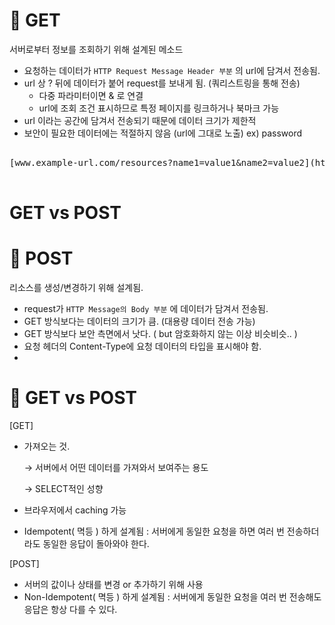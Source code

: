 # 📌 GET

서버로부터 정보를 조회하기 위해 설계된 메소드

- 요청하는 데이터가 `HTTP Request Message Header 부분` 의 url에 담겨서 전송됨.
- url 상 ? 뒤에 데이터가 붙어 request를 보내게 됨. (쿼리스트링을 통해 전송)
  - 다중 파라미터이면 & 로 연결
  - url에 조회 조건 표시하므로 특정 페이지를 링크하거나 북마크 가능
- url 이라는 공간에 담겨서 전송되기 때문에 데이터 크기가 제한적
- 보안이 필요한 데이터에는 적절하지 않음 (url에 그대로 노출) ex) password

<pre>

[www.example-url.com/resources?name1=value1&name2=value2](http://www.example-url.com/resources?name1=value1&name2=value2)

</pre>

# GET vs POST

# 📌 POST

리소스를 생성/변경하기 위해 설계됨.

- request가 `HTTP Message의 Body 부분` 에 데이터가 담겨서 전송됨.
- GET 방식보다는 데이터의 크기가 큼. (대용량 데이터 전송 가능)
- GET 방식보다 보안 측면에서 낫다. ( but 암호화하지 않는 이상 비슷비슷.. )
- 요청 헤더의 Content-Type에 요청 데이터의 타입을 표시해야 함.
- 

# 📌 GET vs POST

[GET]

- 가져오는 것.

  → 서버에서 어떤 데이터를 가져와서 보여주는 용도

  → SELECT적인 성향

- 브라우저에서 caching 가능

- Idempotent( 멱등 ) 하게 설계됨 : 서버에게 동일한 요청을 하면 여러 번 전송하더라도 동일한 응답이 돌아와야 한다.

[POST]

- 서버의 값이나 상태를 변경 or 추가하기 위해 사용
- Non-Idempotent( 멱등 ) 하게 설계됨 : 서버에게 동일한 요청을 여러 번 전송해도 응답은 항상 다를 수 있다.